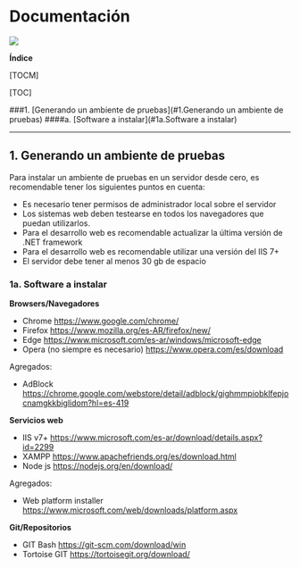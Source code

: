 # Documentación

![](https://filer.365.clarin.com/filer/materiales-salesforce/prod/201701/06/201701-06-165ca1fa-6859-4207-9b79-ca74eea05647.jpg)

**Índice**

[TOCM]

[TOC]

###1. [Generando un ambiente de pruebas](#1.Generando un ambiente de pruebas)
####a. [Software a instalar](#1a.Software a instalar)

---------------------------------------

<a name="1.Generando un ambiente de pruebas" />

## 1. Generando un ambiente de pruebas

Para instalar un ambiente de pruebas en un servidor desde cero, es recomendable tener los siguientes puntos en cuenta:

- Es necesario tener permisos de administrador local sobre el servidor
- Los sistemas web deben testearse en todos los navegadores que puedan utilizarlos.
- Para el desarrollo web es recomendable actualizar la última versión de .NET framework
- Para el desarrollo web es recomendable utilizar una versión del IIS 7+
- El servidor debe tener al menos 30 gb de espacio

<a name="1a.Software a instalar" />

### 1a. Software a instalar

**Browsers/Navegadores**

- Chrome
https://www.google.com/chrome/
- Firefox
https://www.mozilla.org/es-AR/firefox/new/
- Edge
https://www.microsoft.com/es-ar/windows/microsoft-edge
- Opera (no siempre es necesario)
https://www.opera.com/es/download

Agregados:
- AdBlock
https://chrome.google.com/webstore/detail/adblock/gighmmpiobklfepjocnamgkkbiglidom?hl=es-419

**Servicios web**

- IIS v7+
https://www.microsoft.com/es-ar/download/details.aspx?id=2299
- XAMPP
https://www.apachefriends.org/es/download.html
- Node js
https://nodejs.org/en/download/

Agregados:
- Web platform installer
https://www.microsoft.com/web/downloads/platform.aspx

**Git/Repositorios**

- GIT Bash
https://git-scm.com/download/win
- Tortoise GIT
https://tortoisegit.org/download/